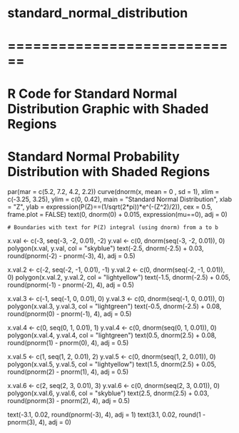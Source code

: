 # standard_normal_distribution
# ============================

# R Code for Standard Normal Distribution Graphic with Shaded Regions

# Standard Normal Probability Distribution with Shaded Regions
par(mar = c(5.2, 7.2, 4.2, 2.2))
curve(dnorm(x, mean = 0 , sd = 1), xlim = c(-3.25, 3.25), ylim = c(0, 0.42),
      main = "Standard Normal Distribution", 
      xlab = "Z", ylab = expression(P(Z)==(1/sqrt(2*pi))*e^(-(Z^2)/2)), 
      cex = 0.5, frame.plot = FALSE)
text(0, dnorm(0) + 0.015, expression(mu==0), adj = 0)

    # Boundaries with text for P(Z) integral (using dnorm) from a to b
x.val <- c(-3, seq(-3, -2, 0.01), -2)
y.val <- c(0, dnorm(seq(-3, -2, 0.01)), 0)
polygon(x.val, y.val, col = "skyblue")
text(-2.5, dnorm(-2.5) + 0.03, round(pnorm(-2) - pnorm(-3), 4), adj = 0.5)

x.val.2 <- c(-2, seq(-2, -1, 0.01), -1)
y.val.2 <- c(0, dnorm(seq(-2, -1, 0.01)), 0)
polygon(x.val.2, y.val.2, col = "lightyellow")
text(-1.5, dnorm(-2.5) + 0.05, round(pnorm(-1) - pnorm(-2), 4), adj = 0.5)

x.val.3 <- c(-1, seq(-1, 0, 0.01), 0)
y.val.3 <- c(0, dnorm(seq(-1, 0, 0.01)), 0)
polygon(x.val.3, y.val.3, col = "lightgreen")
text(-0.5, dnorm(-2.5) + 0.08, round(pnorm(0) - pnorm(-1), 4), adj = 0.5)

x.val.4 <- c(0, seq(0, 1, 0.01), 1)
y.val.4 <- c(0, dnorm(seq(0, 1, 0.01)), 0)
polygon(x.val.4, y.val.4, col = "lightgreen")
text(0.5, dnorm(2.5) + 0.08, round(pnorm(1) - pnorm(0), 4), adj = 0.5)

x.val.5 <- c(1, seq(1, 2, 0.01), 2)
y.val.5 <- c(0, dnorm(seq(1, 2, 0.01)), 0)
polygon(x.val.5, y.val.5, col = "lightyellow")
text(1.5, dnorm(2.5) + 0.05, round(pnorm(2) - pnorm(1), 4), adj = 0.5)

x.val.6 <- c(2, seq(2, 3, 0.01), 3)
y.val.6 <- c(0, dnorm(seq(2, 3, 0.01)), 0)
polygon(x.val.6, y.val.6, col = "skyblue")
text(2.5, dnorm(2.5) + 0.03, round(pnorm(3) - pnorm(2), 4), adj = 0.5)

text(-3.1, 0.02, round(pnorm(-3), 4), adj = 1)
text(3.1, 0.02, round(1 - pnorm(3), 4), adj = 0)
